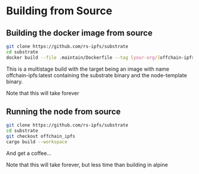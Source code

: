 # Building from Source

## Building the docker image from source

```bash
git clone https://github.com/rs-ipfs/substrate
cd substrate
docker build --file .maintain/Dockerfile --tag [your-org/]offchain-ipfs .
```

This is a multistage build with the target being an image with name offchain-ipfs:latest
containing the substrate binary and the node-template binary.

Note that this will take forever

## Running the node from source

``` bash
git clone https://github.com/rs-ipfs/substrate
cd substrate
git checkout offchain_ipfs
cargo build --workspace
```

And get a coffee…

Note that this will take forever, but less time than building in alpine
